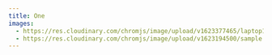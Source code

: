 ```yaml
---
title: One
images:
  - https://res.cloudinary.com/chromjs/image/upload/v1623377465/laptop1_xzo5ac.jpg
  - https://res.cloudinary.com/chromjs/image/upload/v1623194500/sample.jpg
---
```

